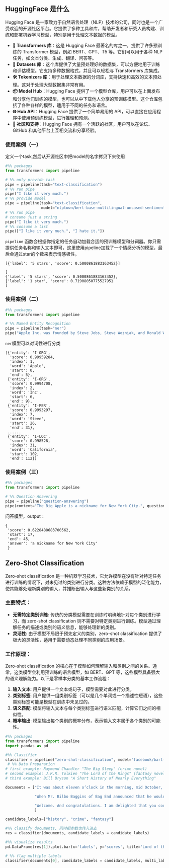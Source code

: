 ## HuggingFace 是什么
Hugging Face 是一家致力于自然语言处理（NLP）技术的公司，同时也是一个广受欢迎的开源社区平台。它提供了多种工具和库，帮助开发者和研究人员构建、训练和部署机器学习模型，特别是用于处理文本数据的模型。
- **🤗 Transformers 库**：这是 Hugging Face 最著名的库之一，提供了许多预训练的 Transformer 模型，例如 BERT、GPT、T5 等。它们可以用于各种 NLP 任务，如文本分类、生成、翻译、问答等。
- **🔧 Datasets 库**：这个库提供了大量预处理好的数据集，可以方便地用于训练和评估模型。它支持多种数据格式，并且可以轻松与 Transformers 库集成。
- **🛠️ Tokenizers 库**：用于处理文本数据的分词库，支持快速和高效的文本预处理。这对于处理大型数据集非常有用。
- **📦 Model Hub**：Hugging Face 提供了一个模型仓库，用户可以在上面发布和分享他们训练的模型，也可以从中下载他人分享的预训练模型。这个仓库包括了各种各样的模型，适用于不同的任务和语言。
- **🌐 Hub API**：Hugging Face 提供了一个简单易用的 API，可以直接在应用程序中使用预训练模型，进行推理和预测。
- **👥 社区和支持**：Hugging Face 拥有一个活跃的社区，用户可以在论坛、GitHub 和其他平台上互相交流和分享经验。

### 使用案例（一）

定义一个task,然后从开源社区中把model的名字拷贝下来使用
```python
#%% packages
from transformers import pipeline

# %% only provide task
pipe = pipeline(task="text-classification")
# %% run pipe
pipe("I like it very much.")
# %% provide model
pipe = pipeline(task="text-classification",
                model="nlptown/bert-base-multilingual-uncased-sentiment")
# %% run pipe
# consume just a string
pipe("I like it very much.")
# %% consume a list
pipe(["I like it very much.", "I hate it."])
```
`pipeline` 函数会根据你指定的任务自动加载合适的预训练模型和分词器。你只需提供任务名称和输入文本即可，这里使用pipeline加载了一个情感分析的模型，最后会通过star的个数来表示情感极性。
```
[{'label': '5 stars', 'score': 0.5000861883163452}]

[
{'label': '5 stars', 'score': 0.5000861883163452}, 
{'label': '1 star', 'score': 0.7190805077552795}
]
```

### 使用案例（二）

```python
#%% packages
from transformers import pipeline

# %% Named Entity Recognition
pipe = pipeline(task="ner")
pipe("Apple Inc. was founded by Steve Jobs, Steve Wozniak, and Ronald Wayne on April 1, 1976, in Cupertino, California.")
```
`ner`模型可以对词性进行分类
```
[{'entity': 'I-ORG',
  'score': 0.99959284,
  'index': 1,
  'word': 'Apple',
  'start': 0,
  'end': 5},
 {'entity': 'I-ORG',
  'score': 0.9994708,
  'index': 2,
  'word': 'Inc',
  'start': 6,
  'end': 9},
 {'entity': 'I-PER',
  'score': 0.9993297,
  'index': 7,
  'word': 'Steve',
  'start': 26,
  'end': 31},
 ......
 {'entity': 'I-LOC',
  'score': 0.998528,
  'index': 31,
  'word': 'California',
  'start': 102,
  'end': 112}]
```

### 使用案例（三）

```python
#%% packages
from transformers import pipeline

# %% Question Answering
pipe = pipeline("question-answering")
pipe(context="The Big Apple is a nickname for New York City.", question="What is the Big Apple?")
```
问答模型，output：
```
{
 'score': 0.6228488683700562,
 'start': 17,
 'end': 45,
 'answer': 'a nickname for New York City'
 }
```
## Zero-Shot Classification

Zero-shot classification 是一种机器学习技术，它允许模型在没有针对特定任务进行训练的情况下，对未见过的类别进行分类。这种方法依赖于模型的泛化能力，使其能够处理新类别的输入，并推断出输入与这些新类别的关系。
### 主要特点：

- **无需特定类别训练**: 传统的分类模型需要在训练时明确地针对每个类别进行学习，而 zero-shot classification 则不需要对特定类别进行训练。模型通过理解任务的描述或类别的语义信息，能够处理新的类别。
- **灵活性**: 由于模型不局限于预先定义的类别，zero-shot classification 提供了极大的灵活性，适用于需要动态处理不同类别的应用场景。
### 工作原理：

Zero-shot classification 的核心在于模型如何理解输入和类别之间的关系。通常，这类模型会利用预训练的语言模型，如 BERT、GPT 等，这些模型具备强大的语义理解能力。以下是零样本分类的基本工作流程：
1. **输入文本**: 用户提供一个文本或句子，模型需要对此进行分类。
2. **类别标签**: 用户提供一组类别标签（可以是几个单词或一个描述性短语），这些类别标签可能是模型在训练中未见过的。
3. **语义匹配**: 模型将输入文本与每个类别标签进行语义匹配，计算它们之间的相似性。
4. **概率输出**: 模型输出每个类别的概率分布，表示输入文本属于各个类别的可能性。
```python
#%% packages
from transformers import pipeline
import pandas as pd

#%% Classifier
classifier = pipeline("zero-shot-classification", model="facebook/bart-large-mnli")
 # %% Data Preparation
# first example: Raymond Chandler "The Big Sleep" (crime novel)
# second example: J.R.R. Tolkien "The Lord of the Rings" (fantasy novel)
# third example: Bill Bryson "A Short History of Nearly Everything"

documents = ["It was about eleven o’clock in the morning, mid October, with the sun not shining and a look of hard wet rain in the clearness of the foothills. I was wearing my powder-blue suit, with dark blue shirt, tie and display handkerchief, black brogues, black wool socks with dark blue clocks on them. I was neat, clean, shaved and sober, and I didn’t care who knew it. I was everything the well-dressed private detective ought to be. I was calling on four million dollars.",

             "When Mr. Bilbo Baggins of Bag End announced that he would shortly be celebrating his eleventy-first birthday with a party of special magnificence, there was much talk and excitement in Hobbiton.",

             "Welcome. And congratulations. I am delighted that you could make it. Getting here wasn’t easy, I know. In fact, I suspect it was a little tougher than you realize. To begin with, for you to be here now trillions of drifting atoms had somehow to assemble in an intricate and curiously obliging manner to create you. It’s an arrangement so specialized and particular that it has never been tried before and will only exist this once."
             ]

candidate_labels=["history", "crime", "fantasy"]

#%% classify documents, 同时把参数也传入进去
res = classifier(documents, candidate_labels = candidate_labels)

#%% visualize results
pd.DataFrame(res[1]).plot.bar(x='labels', y='scores', title='Lord of the Rings')

# %% flag multiple labels
classifier(documents[0], candidate_labels = candidate_labels, multi_label=False)
```